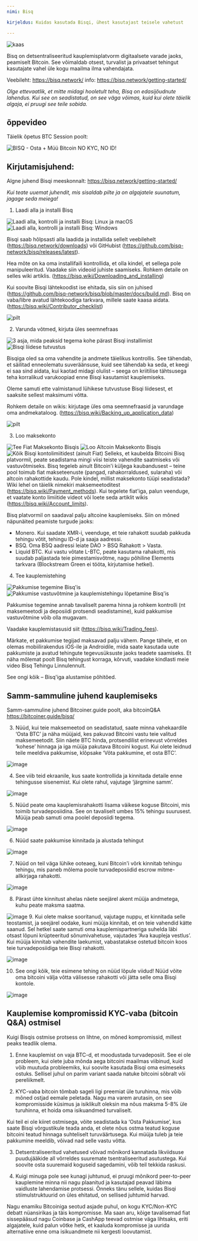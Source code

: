 ```yaml
---
nimi: Bisq

kirjeldus: Kuidas kasutada Bisqi, ühest kasutajast teisele vahetust

---
```


![kaas](assets/cover.webp)

Bisq on detsentraliseeritud kauplemisplatvorm digitaalsete varade jaoks, peamiselt Bitcoin. See võimaldab otsest, turvalist ja privaatset tehingut kasutajate vahel üle kogu maailma ilma vahendajata.

Veebileht: https://bisq.network/
info: https://bisq.network/getting-started/

_Olge ettevaatlik, et mitte midagi hooletult teha, Bisq on edasijõudnute lahendus. Kui see on seadistatud, on see väga võimas, kuid kui olete täielik algaja, ei pruugi see teile sobida._

## õppevideo

Täielik õpetus BTC Session poolt:

![ BISQ - Osta + Müü Bitcoin NO KYC, NO ID! ](https://youtu.be/4LyEKA5Iq9I)

## Kirjutamisjuhend:

Algne juhend Bisqi meeskonnalt: https://bisq.network/getting-started/

_Kui teate uuemat juhendit, mis sisaldab pilte ja on algajatele suunatum, jagage seda meiega!_

1. Laadi alla ja installi Bisq

![Laadi alla, kontrolli ja installi Bisq: Linux ja macOS](https://youtu.be/dTfM4AsxNHY)
![Laadi alla, kontrolli ja installi Bisq: Windows](https://youtu.be/XABzwXw6X0A)

Bisqi saab hõlpsasti alla laadida ja installida sellelt veebilehelt (https://bisq.network/downloads) või GitHubist (https://github.com/bisq-network/bisq/releases/latest).

Hea mõte on ka oma installifaili kontrollida, et olla kindel, et sellega pole manipuleeritud. Vaadake siin videoid juhiste saamiseks. Rohkem detaile on selles wiki artiklis. (https://bisq.wiki/Downloading_and_installing)

Kui soovite Bisqi lähtekoodist ise ehitada, siis siin on juhised (https://github.com/bisq-network/bisq/blob/master/docs/build.md). Bisq on vaba/libre avatud lähtekoodiga tarkvara, millele saate kaasa aidata. (https://bisq.wiki/Contributor_checklist)

![pilt](assets/1.webp)

2. Varunda võtmed, kirjuta üles seemnefraas

![3 asja, mida peaksid tegema kohe pärast Bisqi installimist](https://youtu.be/JSwMcQAT_CA)
![Bisqi liidese tutvustus](https://youtu.be/HDkzUl9wibc)

Bisqiga oled sa oma vahendite ja andmete täielikus kontrollis. See tähendab, et säilitad enneolematu suveräänsuse, kuid see tähendab ka seda, et keegi ei saa sind aidata, kui kaotad midagi olulist – seega on kriitilise tähtsusega teha korralikud varukoopiad enne Bisqi kasutamist kauplemiseks.

Oleme samuti ette valmistanud lühikese tutvustuse Bisqi liidesest, et saaksite sellest maksimumi võtta.

Rohkem detaile on wikis: kirjutage üles oma seemnefraasid ja varundage
oma andmekataloog. (https://bisq.wiki/Backing_up_application_data)

![pilt](assets/2.webp)

3. Loo maksekonto

![Tee Fiat Maksekonto Bisqis](https://youtu.be/nDgT_kFC-9Y)
![Loo Altcoin Maksekonto Bisqis](https://youtu.be/33UTotkxw_0)
![Kõik Bisqi kontolimiitidest (ainult Fiat)](https://youtu.be/TP5Zh6IJPVo)
Selleks, et kaubelda Bitcoini Bisq platvormil, peate seadistama mingi viisi teiste vahendite saatmiseks või vastuvõtmiseks. Bisq tegeleb ainult Bitcoin'i küljega kaubandusest – teine pool toimub fiat makseteenuste (pangad, rahakorraldused, sularaha) või altcoin rahakottide kaudu.
Pole kindel, millist maksekonto tüüpi seadistada? Wiki lehel on täielik nimekiri maksemeetoditest (https://bisq.wiki/Payment_methods). Kui tegelete fiat'iga, palun veenduge, et vaatate konto limiitide videot või loete seda artiklit wikis (https://bisq.wiki/Account_limits).

Bisq platvormil on saadaval palju altcoine kauplemiseks. Siin on mõned näpunäited peamiste turgude jaoks:

- Monero. Kui saadate XMR-i, veenduge, et teie rahakott suudab pakkuda tehingu võtit, tehingu ID-d ja saaja aadressi.
- BSQ. Oma BSQ aadressi leiate DAO > BSQ Rahakott > Vasta.
- Liquid BTC. Kui vastu võtate L-BTC, peate kasutama rahakotti, mis suudab paljastada teie pimestamisvõtme, nagu põhiline Elements tarkvara (Blockstream Green ei tööta, kirjutamise hetkel).

4. Tee kauplemistehing

![Pakkumise tegemine Bisq'is](https://youtu.be/w7Uvv-xrxn8)
![Pakkumise vastuvõtmine ja kauplemistehingu lõpetamine Bisq'is](https://youtu.be/E6AOgXajK_E)

Pakkumise tegemine annab tavaliselt parema hinna ja rohkem kontrolli (nt maksemeetodi ja deposiidi protsendi seadistamine), kuid pakkumise vastuvõtmine võib olla mugavam.

Vaadake kauplemistasusid siit (https://bisq.wiki/Trading_fees).

Märkate, et pakkumise tegijad maksavad palju vähem. Pange tähele, et on olemas mobiilirakendus iOS-ile ja Androidile, mida saate kasutada uute pakkumiste ja avatud tehingute tegevusüksuste jaoks teadete saamiseks. Et näha mõlemat poolt Bisq tehingust korraga, kõrvuti, vaadake kindlasti meie video Bisq Tehingu Linnulennult.

See ongi kõik – Bisq'iga alustamise põhitõed.

## Samm-sammuline juhend kauplemiseks

Samm-sammuline juhend Bitcoiner.guide poolt, aka bitcoinQ&A https://bitcoiner.guide/bisq/

3. Nüüd, kui teie maksemeetod on seadistatud, saate minna vahekaardile ‘Osta BTC’ ja näha müüjaid, kes pakuvad Bitcoini vastu teie valitud maksemeetodit. Siin näete BTC hinda, protsendilist erinevust võrreldes ‘kohese’ hinnaga ja iga müüja pakutava Bitcoini kogust. Kui olete leidnud teile meeldiva pakkumise, klõpsake ‘Võta pakkumine, et osta BTC’.

![image](assets/3.webp)

4. See viib teid ekraanile, kus saate kontrollida ja kinnitada detaile enne tehingusse sisenemist. Kui olete rahul, vajutage ‘järgmine samm’.

![image](assets/4.webp)

5. Nüüd peate oma kauplemisrahakotti lisama väikese koguse Bitcoini, mis toimib turvadeposiidina. See on tavaliselt umbes 15% tehingu suurusest. Müüja peab samuti oma poolel deposiidi tegema.

![image](assets/5.webp)

6. Nüüd saate pakkumise kinnitada ja alustada tehingut

![image](assets/6.webp)

7. Nüüd on teil väga lühike ooteaeg, kuni Bitcoin'i võrk kinnitab tehingu tehingu, mis paneb mõlema poole turvadeposiidid escrow mitme-allkirjaga rahakotti.

![image](assets/7.webp)

8. Pärast ühte kinnitust ahelas näete seejärel akent müüja andmetega, kuhu peate maksma saatma.

![image](assets/8.webp)
9. Kui olete makse sooritanud, vajutage nuppu, et kinnitada selle teostamist, ja seejärel oodake, kuni müüja kinnitab, et on teie vahendid kätte saanud. Sel hetkel saate samuti oma kauplemispartneriga suhelda läbi otsast lõpuni krüpteeritud sõnumivahetuse, vajutades ‘Ava kaupleja vestlus’.
Kui müüja kinnitab vahendite laekumist, vabastatakse ostetud bitcoin koos teie turvadeposiidiga teie Bisqi rahakotti.

![image](assets/9.webp)

10. See ongi kõik, teie esimene tehing on nüüd lõpule viidud! Nüüd võite oma bitcoini välja võtta välisesse rahakotti või jätta selle oma Bisqi kontole.

![image](assets/10.webp)

## Kauplemise kompromissid KYC-vaba (bitcoin Q&A) ostmisel

Kuigi Bisqis ostmise protsess on lihtne, on mõned kompromissid, millest peaks teadlik olema.

1. Enne kauplemist on vaja BTC-d, et moodustada turvadeposiit. See ei ole probleem, kui olete juba mõnda aega bitcoini maailmas viibinud, kuid võib muutuda probleemiks, kui soovite kasutada Bisqi oma esimeseks ostuks. Sellisel juhul on parim variant saada natuke bitcoini sõbralt või pereliikmelt.

2. KYC-vaba bitcoin tõmbab sageli ligi preemiat üle turuhinna, mis võib mõned ostjad eemale peletada. Nagu ma varem arutasin, on see kompromisside küsimus ja isiklikult oleksin ma nõus maksma 5-8% üle turuhinna, et hoida oma isikuandmed turvaliselt.

Kui teil ei ole kiiret ostmisega, võite seadistada ka ‘Osta Pakkumise’, kus saate Bisqi võrgustikule teada anda, et olete nõus ostma teatud koguse bitcoini teatud hinnaga suhteliselt turuväärtusega. Kui müüja tuleb ja teie pakkumine meeldib, võivad nad selle vastu võtta.

3. Detsentraliseeritud vahetused võivad mõnikord kannatada likviidsuse puudujääkide all võrreldes suuremate tsentraliseeritud asutustega. Kui soovite osta suuremaid koguseid sagedamini, võib teil tekkida raskusi.

4. Kuigi minuga pole see kunagi juhtunud, ei pruugi mõnikord peer-to-peer kauplemine minna nii nagu plaanitud ja kasutajad peavad läbima vaidluste lahendamise protsessi. Õnneks tänu sellele, kuidas Bisqi stiimulstruktuurid on üles ehitatud, on sellised juhtumid harvad.

Nagu enamiku Bitcoiniga seotud asjade puhul, on kogu KYC/Non-KYC debatt nüansirikas ja täis kompromisse. Ma saan aru, kõige tavalisemad fiat sissepääsud nagu Coinbase ja CashApp teevad ostmise väga lihtsaks, eriti algajatele, kuid palun võtke hetk, et kaaluda kompromisse ja uurida alternatiive enne oma isikuandmete nii kergesti loovutamist.